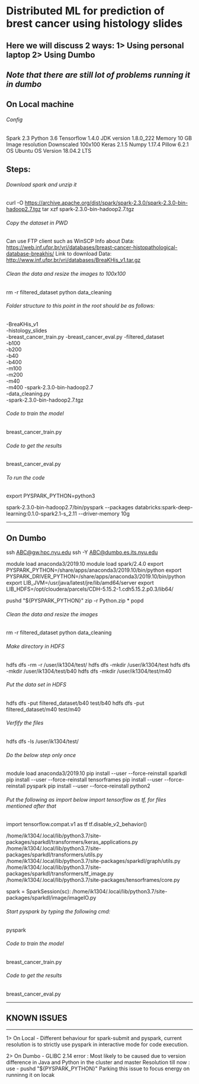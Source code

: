 # Distributed ML for prediction of brest cancer using histology slides


## Here we will discuss 2 ways: 1> Using personal laptop 2> Using Dumbo
## *Note that there are still lot of problems running it in dumbo*

## On Local machine 

###### Config
Spark 			            2.3
Python 						3.6
Tensorflow 		            1.4.0
JDK version 				1.8.0_222
Memory 						10 GB
Image resolution Downscaled 100x100
Keras						2.1.5
Numpy						1.17.4
Pillow						6.2.1
OS 							Ubuntu
OS Version					18.04.2 LTS

## Steps:

###### Download spark and unzip it
curl -O https://archive.apache.org/dist/spark/spark-2.3.0/spark-2.3.0-bin-hadoop2.7.tgz
tar xzf spark-2.3.0-bin-hadoop2.7.tgz

###### Copy the dataset in PWD
Can use FTP client such as WinSCP
Info about Data: https://web.inf.ufpr.br/vri/databases/breast-cancer-histopathological-database-breakhis/
Link to download Data: http://www.inf.ufpr.br/vri/databases/BreaKHis_v1.tar.gz

###### Clean the data and resize the images to 100x100
rm -r filtered_dataset
python data_cleaning

###### Folder structure to this point in the root should be as follows:
-BreaKHis_v1   
	-histology_slides          
-breast_cancer_train.py
-breast_cancer_eval.py
-filtered_dataset  
	-b100  
	-b200  
	-b40  
	-b400  
	-m100  
	-m200  
	-m40  
	-m400
-spark-2.3.0-bin-hadoop2.7      
-data_cleaning.py           
-spark-2.3.0-bin-hadoop2.7.tgz 

###### Code to train the model
breast_cancer_train.py

###### Code to get the results
breast_cancer_eval.py

###### To run the code
export PYSPARK_PYTHON=python3

spark-2.3.0-bin-hadoop2.7/bin/pyspark --packages databricks:spark-deep-learning:0.1.0-spark2.1-s_2.11 --driver-memory 10g 

-----------------------------------------------------------------------------------

## On Dumbo 


ssh ABC@gw.hpc.nyu.edu
ssh -Y ABC@dumbo.es.its.nyu.edu 

module load anaconda3/2019.10
module load spark/2.4.0
export PYSPARK_PYTHON=/share/apps/anaconda3/2019.10/bin/python
export PYSPARK_DRIVER_PYTHON=/share/apps/anaconda3/2019.10/bin/python
export LIB_JVM=/usr/java/latest/jre/lib/amd64/server
export LIB_HDFS=/opt/cloudera/parcels/CDH-5.15.2-1.cdh5.15.2.p0.3/lib64/

pushd "${PYSPARK_PYTHON}"
zip -r Python.zip *
popd 

###### Clean the data and resize the images
rm -r filtered_dataset
python data_cleaning

###### Make directory in HDFS
hdfs dfs -rm -r /user/ik1304/test/
hdfs dfs -mkdir /user/ik1304/test
hdfs dfs -mkdir /user/ik1304/test/b40
hdfs dfs -mkdir /user/ik1304/test/m40

###### Put the data set in HDFS
hdfs dfs -put filtered_dataset/b40 test/b40
hdfs dfs -put filtered_dataset/m40 test/m40

###### Verfify the files
hdfs dfs -ls /user/ik1304/test/

###### Do the below step only once
module load anaconda3/2019.10 
pip install --user --force-reinstall  sparkdl
pip install --user --force-reinstall tensorframes
pip install --user --force-reinstall pyspark
pip install --user --force-reinstall python2

###### Put the following as import below import tensorflow as tf, for files mentioned after that
import tensorflow.compat.v1 as tf
tf.disable_v2_behavior()

/home/ik1304/.local/lib/python3.7/site-packages/sparkdl/transformers/keras_applications.py
/home/ik1304/.local/lib/python3.7/site-packages/sparkdl/transformers/utils.py
/home/ik1304/.local/lib/python3.7/site-packages/sparkdl/graph/utils.py
/home/ik1304/.local/lib/python3.7/site-packages/sparkdl/transformers/tf_image.py
/home/ik1304/.local/lib/python3.7/site-packages/tensorframes/core.py

spark = SparkSession(sc):
/home/ik1304/.local/lib/python3.7/site-packages/sparkdl/image/imageIO.py

###### Start pyspark by typing the following cmd:
pyspark

###### Code to train the model
breast_cancer_train.py

###### Code to get the results
breast_cancer_eval.py


-----------------------------------------------------------------------------------
## KNOWN ISSUES
-----------------------------------------------------------------------------------

1> On Local
	-	Different behaviour for spark-submit and pyspark, current resolution is to strictly use pyspark in interactive mode for code execution.

2> On Dumbo
	-	GLIBC 2.14 error : Most likely to be caused due to version difference in Java and Python in the cluster and master
		Resolution till now : use - pushd "${PYSPARK_PYTHON}"
		Parking this issue to focus energy on runninng it on locak
